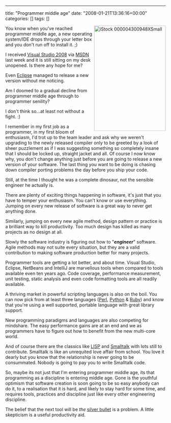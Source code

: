 ---
title: "Programmer middle age"
date: "2008-01-21T13:36:16+00:00"
categories: []
tags: []

<p><img height="330" alt="iStock 000004300948XSmall" src="http://techteapot.com/wp-content/uploads/2008/01/istock-000004300948xsmall.jpg" width="225" align="right" />You know when you've reached programmer middle age, a new operating system/IDE drops through your letter box and you don't run off to install it. ;)</p>
<p>I received <a href="http://en.wikipedia.org/wiki/Microsoft_Visual_Studio">Visual Studio 2008</a> via <a href="http://msdn2.microsoft.com/">MSDN</a> last week and it is still sitting on my desk unopened. Is there any hope for me?</p>
<p>Even <a href="http://www.eclipse.org/">Eclipse</a> managed to release a new version without me noticing.</p>
<p>Am I doomed to a gradual decline from programmer middle age through to programmer senility?</p>
<p>I don't think so...at least not without a fight. :)</p>
<p>I remember in my first job as a programmer, in my first bloom of enthusiasm, I'd trot up to the team leader and ask why we weren't upgrading to the newly released compiler only to be greeted by a look of sheer puzzlement as if I was suggesting something so completely insane that I should be locked up, straight jacket and all. Of course I now know why, you don't change anything just before you are going to release a new version of your software. The last thing you want to be doing is chasing down compiler porting problems the day before you ship your code.</p>
<p>Still, at the time I thought he was a complete dinosaur, not the sensible engineer he actually is.</p>
<p>There are plenty of exciting things happening in software, it's just that you have to temper your enthusiasm. You can't know or use everything. Jumping on every new release of software is a great way to never get anything done.</p>
<p>Similarly, jumping on every new agile method, design pattern or practice is a brilliant way to kill productivity. Too much design has killed as many projects as no design at all.</p>
<p>Slowly the software industry is figuring out how to "<strong><em>engineer</em></strong>" software. Agile methods may not suite every situation, but they are a valid contribution to making software production better for many projects.</p>
<p>Programmer tools are getting a lot better, and about time. Visual Studio, Eclipse, NetBeans and IntelliJ are marvellous tools when compared to tools available even ten years ago. Code coverage, performance measurement, unit testing, static analysis and even code formatting tools are all readily available.</p>
<p>A thriving market in powerful scripting languages is also on the boil. You can now pick from at least three languages (<a href="http://www.perl.org/">Perl</a>, <a href="http://www.python.org/">Python</a> &amp; <a href="http://www.ruby-lang.org/">Ruby</a>) and know that you're using a well supported, portable language with great library support.</p>
<p>New programming paradigms and languages are also competing for mindshare. The easy performance gains are at an end and we as programmers have to figure out how to benefit from the new multi-core world.</p>
<p>And of course there are the classics like <a href="http://lisp.org/">LISP</a> and <a href="http://www.smalltalk.org/">Smalltalk</a> with lots still to contribute. Smalltalk is like an unrequited love affair from school. You love it dearly but you know that the relationship is never going to be consummated. Nobody is going to pay you to write Smalltalk code.</p>
<p>So, maybe its not just that I'm entering programmer middle age, its that programming as a discipline is entering middle age. Gone is the youthful optimism that software creation is soon going to be so easy anybody can do it, to a realisation that it is hard, and likely to stay hard for some time, and requires tools, practices and discipline just like every other engineering discipline.</p>
<p>The belief that the next tool will be <em>the</em> <a href="http://en.wikipedia.org/wiki/Silver_bullet">silver bullet</a> is a problem. A little skepticism is a useful productivity aid.</p>
